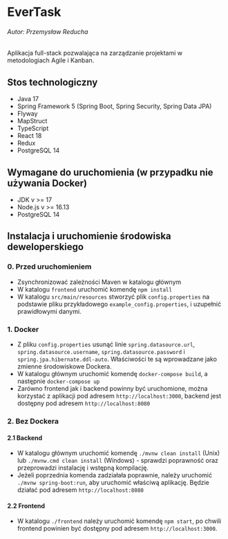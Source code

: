 # EverTask
###### Autor: Przemysław Reducha

Aplikacja full-stack pozwalająca na 
zarządzanie projektami w metodologiach Agile i Kanban.

## Stos technologiczny
- Java 17
- Spring Framework 5 (Spring Boot, Spring Security, Spring Data JPA)
- Flyway
- MapStruct
- TypeScript
- React 18
- Redux
- PostgreSQL 14

## Wymagane do uruchomienia (w przypadku nie używania Docker)

- JDK v >= 17
- Node.js v >= 16.13
- PostgreSQL 14

## Instalacja i uruchomienie środowiska deweloperskiego
### 0. Przed uruchomieniem

- Zsynchronizować zależności Maven w katalogu głównym
- W katalogu `frontend` uruchomić komendę `npm install`
- W katalogu `src/main/resources` stworzyć plik `config.properties` na podstawie pliku przykładowego
`example_config.properties`, i uzupełnić prawidłowymi danymi.

### 1. Docker
- Z pliku `config.properties` usunąć linie `spring.datasource.url`, `spring.datasource.username`, 
`spring.datasource.password` i `spring.jpa.hibernate.ddl-auto`. Właściwości te są wprowadzane jako zmienne
środowiskowe Dockera.
- W katalogu głównym uruchomić komendę `docker-compose build`, a następnie `docker-compose up`
- Zarówno frontend jak i backend powinny być uruchomione, można korzystać z aplikacji pod adresem `http://localhost:3000`,
backend jest dostępny pod adresem `http://localhost:8080`

### 2. Bez Dockera
#### 2.1 Backend
- W katalogu głównym uruchomić komendę `./mvnw clean install` (Unix) lub `./mvnw.cmd clean install` (Windows) - sprawdzi poprawność oraz
przeprowadzi instalację i wstępną kompilację. 
- Jeżeli poprzednia komenda zadziałała poprawnie, należy uruchomić `./mvnw spring-boot:run`, aby uruchomić właściwą aplikację.
Będzie działać pod adresem `http://localhost:8080`

#### 2.2 Frontend
- W katalogu `./frontend` należy uruchomić komendę `npm start`, po chwili
frontend powinien być dostępny pod adresem `http://localhost:3000`.